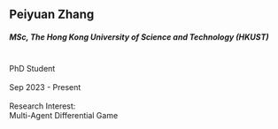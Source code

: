 ## Peiyuan Zhang
##### MSc, The Hong Kong University of Science and Technology (HKUST)

<div align="justify">
<br/>PhD Student 
<br/><br/>
Sep 2023 - Present
<br/><br/>
Research Interest: <br/>
Multi-Agent Differential Game
</div>
